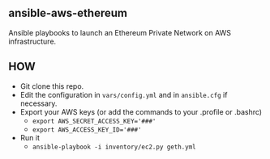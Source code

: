 ## ansible-aws-ethereum
Ansible playbooks to launch an Ethereum Private Network on AWS infrastructure.

## HOW
- Git clone this repo.
- Edit the configuration in `vars/config.yml` and in `ansible.cfg` if necessary.
- Export your AWS keys (or add the commands to your .profile or .bashrc)
    - `export AWS_SECRET_ACCESS_KEY='###'` 
    - `export AWS_ACCESS_KEY_ID='###'`
- Run it
    - `ansible-playbook -i inventory/ec2.py geth.yml`
